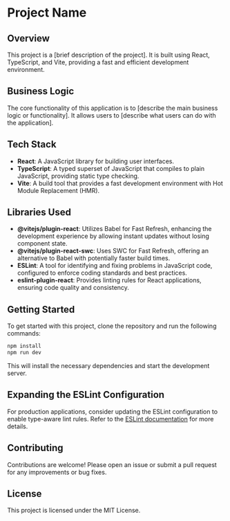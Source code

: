 # Project Name

## Overview

This project is a [brief description of the project]. It is built using React, TypeScript, and Vite, providing a fast and efficient development environment.

## Business Logic

The core functionality of this application is to [describe the main business logic or functionality]. It allows users to [describe what users can do with the application].

## Tech Stack

- **React**: A JavaScript library for building user interfaces.
- **TypeScript**: A typed superset of JavaScript that compiles to plain JavaScript, providing static type checking.
- **Vite**: A build tool that provides a fast development environment with Hot Module Replacement (HMR).

## Libraries Used

- **@vitejs/plugin-react**: Utilizes Babel for Fast Refresh, enhancing the development experience by allowing instant updates without losing component state.
- **@vitejs/plugin-react-swc**: Uses SWC for Fast Refresh, offering an alternative to Babel with potentially faster build times.
- **ESLint**: A tool for identifying and fixing problems in JavaScript code, configured to enforce coding standards and best practices.
- **eslint-plugin-react**: Provides linting rules for React applications, ensuring code quality and consistency.

## Getting Started

To get started with this project, clone the repository and run the following commands:

```bash
npm install
npm run dev
```

This will install the necessary dependencies and start the development server.

## Expanding the ESLint Configuration

For production applications, consider updating the ESLint configuration to enable type-aware lint rules. Refer to the [ESLint documentation](https://eslint.org/docs/user-guide/configuring) for more details.

## Contributing

Contributions are welcome! Please open an issue or submit a pull request for any improvements or bug fixes.

## License

This project is licensed under the MIT License.

